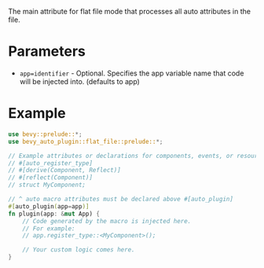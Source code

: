 The main attribute for flat file mode that processes all auto attributes in the file.

# Parameters
- `app=identifier` - Optional. Specifies the app variable name that code will be injected into. (defaults to app)

# Example
```rust
use bevy::prelude::*;
use bevy_auto_plugin::flat_file::prelude::*;

// Example attributes or declarations for components, events, or resources
// #[auto_register_type]
// #[derive(Component, Reflect)]
// #[reflect(Component)]
// struct MyComponent;

// ^ auto macro attributes must be declared above #[auto_plugin]
#[auto_plugin(app=app)]
fn plugin(app: &mut App) {
    // Code generated by the macro is injected here.
    // For example:
    // app.register_type::<MyComponent>();

    // Your custom logic comes here.
}
```